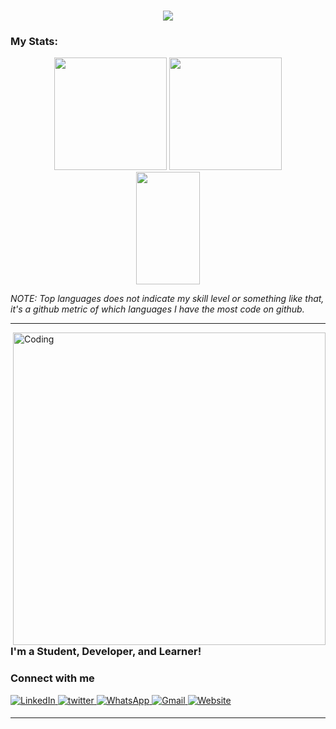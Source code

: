 <h1 align="center">
  <img src="https://readme-typing-svg.herokuapp.com/?lines=Hello+viewer!;I'm+Priyansh;Have+a+great+day;&center=true&size=35">
</h1>

### My Stats:

<p align="center">
<img height="180em" src="https://github-readme-stats.vercel.app/api?username=priyansh17&show_icons=true&theme=github_dark&hide_border=true&date_format=M%20j%5B%2C%20Y%5D&&count_private=true&include_all_commits=true" />
	
<img height="180em" src="https://github-readme-stats.vercel.app/api/top-langs/?username=priyansh17&theme=github_dark&hide_border=true&date_format=M%20j%5B%2C%20Y%5D&hide=javascript,css&exclude_repo=KNN-Image-Classification&show_icons=true&hide_border=true&layout=compact&langs_count=8"/>

<img height="180em" src="https://github-readme-streak-stats.herokuapp.com/?user=priyansh17&theme=react&background=0d1117&hide_border=true&date_format=M%20j%5B%2C%20Y%5D&count_private=true" width="45%" />
</p>

*NOTE: Top languages does not indicate my skill level or something like that, it's a github metric of which languages I have the most code on github.*

---

<img align="right" width="500" src="https://thumbs.dreamstime.com/b/coding-wallpaper-ai-robot-algorithms-future-warfare-cyber-attack-concept-155190388.jpg" alt="Coding">

### I'm a Student, Developer, and Learner!

###  Connect with me 

<p align="left">
<a href="https://www.linkedin.com/in/priyansh-choudhary-33815161/" target="_blank">
<img alt="LinkedIn" src="https://img.shields.io/badge/linkedin%20-%230077B5.svg?&style=for-the-badge&logo=linkedin&logoColor=white"/>
</a>
<a href="https://twitter.com/Priyansh1706" target="_blank">
<img src=https://img.shields.io/badge/twitter-%2300acee.svg?&style=for-the-badge&logo=twitter&logoColor=white alt=twitter style="margin-bottom: 5px;" />
</a>
<a href="https://api.whatsapp.com/send?phone=8309864427">
<img alt="WhatsApp" src="https://img.shields.io/badge/WhatsApp-4FCE5D?style=for-the-badge&logo=WhatsApp&logoColor=white" />
</a>
<a href="mailto:im1706@gmail.com">
<img alt="Gmail" src="https://img.shields.io/badge/Gmail-D14836?style=for-the-badge&logo=gmail&logoColor=white" />
</a>
<a href="https://priyansh17.github.io/portfolio/">
  <img alt="Website" src="https://img.shields.io/badge/Portfolio-000000%7D?style=for-the-badge&logo=biolink&logoColor=white" />
</a>
</p> 

---

[twitter]: https://twitter.com/Priyansh1706
[youtube]: https://www.youtube.com/c/NotPriyansh
[instagram]: https://www.instagram.com/iamnotpriyansh_/
[linkedin]: https://www.linkedin.com/in/priyansh-choudhary-33815161/
